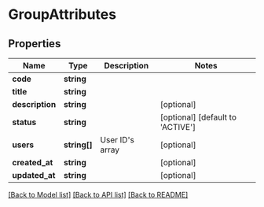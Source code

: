 # GroupAttributes

## Properties
Name | Type | Description | Notes
------------ | ------------- | ------------- | -------------
**code** | **string** |  | 
**title** | **string** |  | 
**description** | **string** |  | [optional] 
**status** | **string** |  | [optional] [default to 'ACTIVE']
**users** | **string[]** | User ID&#39;s array | [optional] 
**created_at** | **string** |  | [optional] 
**updated_at** | **string** |  | [optional] 

[[Back to Model list]](../README.md#documentation-for-models) [[Back to API list]](../README.md#documentation-for-api-endpoints) [[Back to README]](../README.md)


